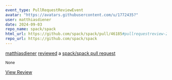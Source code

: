 ```yaml
---
event_type: PullRequestReviewEvent
avatar: "https://avatars.githubusercontent.com/u/1772435?"
user: matthiasdiener
date: 2024-09-03
repo_name: spack/spack
html_url: https://github.com/spack/spack/pull/46185#pullrequestreview-2278195806
repo_url: https://github.com/spack/spack
---
```


<a href='https://github.com/matthiasdiener' target='_blank'>matthiasdiener</a> <a href='https://github.com/spack/spack/pull/46185#pullrequestreview-2278195806' target='_blank'>reviewed</a> a <a href='https://github.com/spack/spack/pull/46185' target='_blank'>spack/spack pull request</a>

<small>None</small>

<a href='https://github.com/spack/spack/pull/46185#pullrequestreview-2278195806' target='_blank'>View Review</a>